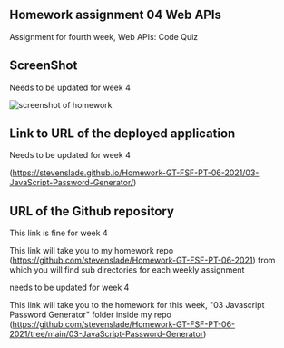 ## Homework assignment 04 Web APIs

Assignment for fourth week, Web APIs: Code Quiz

## ScreenShot 

Needs to be updated for week 4

![screenshot of homework](./assets/images/JavascriptPasswordGeneratorSS.png)


## Link to URL of the deployed application 

Needs to be updated for week 4

(https://stevenslade.github.io/Homework-GT-FSF-PT-06-2021/03-JavaScript-Password-Generator/)


## URL of the Github repository

This link is fine for week 4

This link will take you to my homework repo (https://github.com/stevenslade/Homework-GT-FSF-PT-06-2021) from which you will find sub directories for each weekly assignment

needs to be updated for week 4

This link will take you to the homework for this week, "03 Javascript Password Generator" folder inside my repo (https://github.com/stevenslade/Homework-GT-FSF-PT-06-2021/tree/main/03-JavaScript-Password-Generator)
